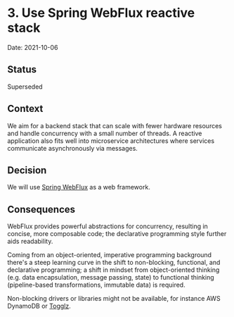 # 3. Use Spring WebFlux reactive stack

Date: 2021-10-06

## Status

Superseded

## Context

We aim for a backend stack that can scale with fewer hardware resources and handle concurrency with
a small number of threads. A reactive application also fits well into microservice architectures
where services communicate asynchronously via messages.

## Decision

We will use [Spring WebFlux](https://docs.spring.io/spring-framework/docs/current/reference/html/web-reactive.html) as a web framework.

## Consequences

WebFlux provides powerful abstractions for concurrency, resulting in concise, more composable code;
the declarative programming style further aids readability.

Coming from an object-oriented, imperative programming background there's a steep learning curve in
the shift to non-blocking, functional, and declarative programming; a shift in mindset from
object-oriented thinking (e.g. data encapsulation, message passing, state) to functional thinking
(pipeline-based transformations, immutable data) is required.

Non-blocking drivers or libraries might not be available, for instance AWS DynamoDB or
[Togglz](https://github.com/togglz/togglz/issues/360).
